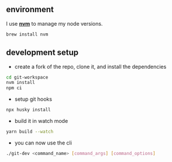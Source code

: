 ## environment

I use **[nvm](https://github.com/nvm-sh/nvm)** to manage my node versions.

```bash
brew install nvm
```

## development setup

- create a fork of the repo, clone it, and install the dependencies

```bash
cd git-workspace
nvm install
npm ci
```

- setup git hooks

```bash
npx husky install
```

- build it in watch mode

```bash
yarn build --watch
```

- you can now use the cli

```bash
./git-dev <command_name> [command_args] [command_options]
```
